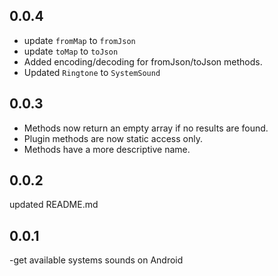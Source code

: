 ## 0.0.4

- update `fromMap` to `fromJson`
- update `toMap` to `toJson`
- Added encoding/decoding for fromJson/toJson methods.
- Updated `Ringtone` to `SystemSound`

## 0.0.3

- Methods now return an empty array if no results are found.
- Plugin methods are now static access only.
- Methods have a more descriptive name.

## 0.0.2

updated README.md

## 0.0.1

-get available systems sounds on Android
